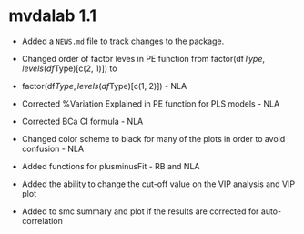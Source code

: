 # mvdalab 1.1

* Added a `NEWS.md` file to track changes to the package.

* Changed order of factor leves in PE function from factor(df$Type, levels(df$Type)[c(2, 1)]) to 
* factor(df$Type, levels(df$Type)[c(1, 2)]) - NLA

* Corrected %Variation Explained in PE function for PLS models - NLA

* Corrected BCa CI formula - NLA

* Changed color scheme to black for many of the plots in order to avoid confusion - NLA

* Added functions for plusminusFit - RB and NLA

* Added the ability to change the cut-off value on the VIP analysis and VIP plot

* Added to smc summary and plot if the results are corrected for auto-correlation